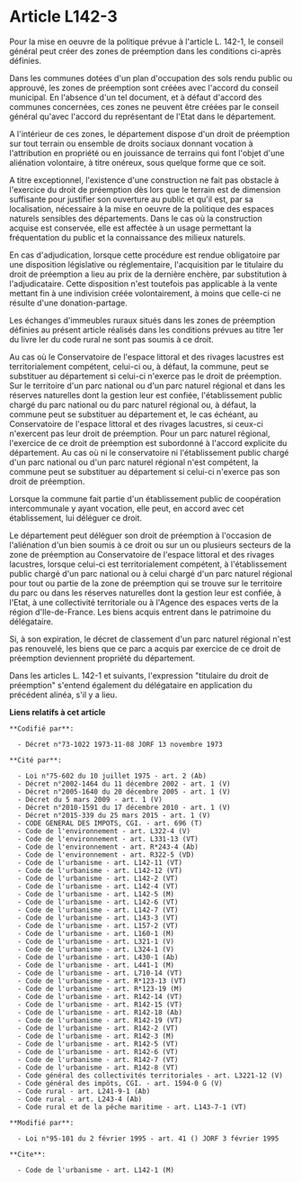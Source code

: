 # Article L142-3

Pour la mise en oeuvre de la politique prévue à l'article L. 142-1, le conseil général peut créer des zones de préemption
dans les conditions ci-après définies.

Dans les communes dotées d'un plan d'occupation des sols rendu public ou approuvé, les zones de préemption sont créées avec
l'accord du conseil municipal. En l'absence d'un tel document, et à défaut d'accord des communes concernées, ces zones ne
peuvent être créées par le conseil général qu'avec l'accord du représentant de l'Etat dans le département.

A l'intérieur de ces zones, le département dispose d'un droit de préemption sur tout terrain ou ensemble de droits sociaux
donnant vocation à l'attribution en propriété ou en jouissance de terrains qui font l'objet d'une aliénation volontaire, à
titre onéreux, sous quelque forme que ce soit.

A titre exceptionnel, l'existence d'une construction ne fait pas obstacle à l'exercice du droit de préemption dès lors que le
terrain est de dimension suffisante pour justifier son ouverture au public et qu'il est, par sa localisation, nécessaire à la
mise en oeuvre de la politique des espaces naturels sensibles des départements. Dans le cas où la construction acquise est
conservée, elle est affectée à un usage permettant la fréquentation du public et la connaissance des milieux naturels.

En cas d'adjudication, lorsque cette procédure est rendue obligatoire par une disposition législative ou réglementaire,
l'acquisition par le titulaire du droit de préemption a lieu au prix de la dernière enchère, par substitution à
l'adjudicataire. Cette disposition n'est toutefois pas applicable à la vente mettant fin à une indivision créée
volontairement, à moins que celle-ci ne résulte d'une donation-partage.

Les échanges d'immeubles ruraux situés dans les zones de préemption définies au présent article réalisés dans les conditions
prévues au titre 1er du livre Ier du code rural ne sont pas soumis à ce droit.

Au cas où le Conservatoire de l'espace littoral et des rivages lacustres est territorialement compétent, celui-ci ou, à
défaut, la commune, peut se substituer au département si celui-ci n'exerce pas le droit de préemption. Sur le territoire d'un
parc national ou d'un parc naturel régional et dans les réserves naturelles dont la gestion leur est confiée, l'établissement
public chargé du parc national ou du parc naturel régional ou, à défaut, la commune peut se substituer au département et, le
cas échéant, au Conservatoire de l'espace littoral et des rivages lacustres, si ceux-ci n'exercent pas leur droit de
préemption. Pour un parc naturel régional, l'exercice de ce droit de préemption est subordonné à l'accord explicite du
département. Au cas où ni le conservatoire ni l'établissement public chargé d'un parc national ou d'un parc naturel régional
n'est compétent, la commune peut se substituer au département si celui-ci n'exerce pas son droit de préemption.

Lorsque la commune fait partie d'un établissement public de coopération intercommunale y ayant vocation, elle peut, en accord
avec cet établissement, lui déléguer ce droit.

Le département peut déléguer son droit de préemption à l'occasion de l'aliénation d'un bien soumis à ce droit ou sur un ou
plusieurs secteurs de la zone de préemption au Conservatoire de l'espace littoral et des rivages lacustres, lorsque celui-ci
est territorialement compétent, à l'établissement public chargé d'un parc national ou à celui chargé d'un parc naturel
régional pour tout ou partie de la zone de préemption qui se trouve sur le territoire du parc ou dans les réserves naturelles
dont la gestion leur est confiée, à l'Etat, à une collectivité territoriale ou à l'Agence des espaces verts de la région
d'Ile-de-France. Les biens acquis entrent dans le patrimoine du délégataire.

Si, à son expiration, le décret de classement d'un parc naturel régional n'est pas renouvelé, les biens que ce parc a acquis
par exercice de ce droit de préemption deviennent propriété du département.

Dans les articles L. 142-1 et suivants, l'expression "titulaire du droit de préemption" s'entend également du délégataire en
application du précédent alinéa, s'il y a lieu.

**Liens relatifs à cet article**

	**Codifié par**:

	  - Décret n°73-1022 1973-11-08 JORF 13 novembre 1973

	**Cité par**:

	  - Loi n°75-602 du 10 juillet 1975 - art. 2 (Ab)
	  - Décret n°2002-1464 du 11 décembre 2002 - art. 1 (V)
	  - Décret n°2005-1640 du 20 décembre 2005 - art. 1 (V)
	  - Décret du 5 mars 2009 - art. 1 (V)
	  - Décret n°2010-1591 du 17 décembre 2010 - art. 1 (V)
	  - Décret n°2015-339 du 25 mars 2015 - art. 1 (V)
	  - CODE GENERAL DES IMPOTS, CGI. - art. 696 (T)
	  - Code de l'environnement - art. L322-4 (V)
	  - Code de l'environnement - art. L331-13 (VT)
	  - Code de l'environnement - art. R*243-4 (Ab)
	  - Code de l'environnement - art. R322-5 (VD)
	  - Code de l'urbanisme - art. L142-11 (VT)
	  - Code de l'urbanisme - art. L142-12 (VT)
	  - Code de l'urbanisme - art. L142-2 (VT)
	  - Code de l'urbanisme - art. L142-4 (VT)
	  - Code de l'urbanisme - art. L142-5 (M)
	  - Code de l'urbanisme - art. L142-6 (VT)
	  - Code de l'urbanisme - art. L142-7 (VT)
	  - Code de l'urbanisme - art. L143-3 (VT)
	  - Code de l'urbanisme - art. L157-2 (VT)
	  - Code de l'urbanisme - art. L160-1 (M)
	  - Code de l'urbanisme - art. L321-1 (V)
	  - Code de l'urbanisme - art. L324-1 (V)
	  - Code de l'urbanisme - art. L430-1 (Ab)
	  - Code de l'urbanisme - art. L441-1 (M)
	  - Code de l'urbanisme - art. L710-14 (VT)
	  - Code de l'urbanisme - art. R*123-13 (VT)
	  - Code de l'urbanisme - art. R*123-19 (M)
	  - Code de l'urbanisme - art. R142-14 (VT)
	  - Code de l'urbanisme - art. R142-15 (VT)
	  - Code de l'urbanisme - art. R142-18 (Ab)
	  - Code de l'urbanisme - art. R142-19 (VT)
	  - Code de l'urbanisme - art. R142-2 (VT)
	  - Code de l'urbanisme - art. R142-3 (M)
	  - Code de l'urbanisme - art. R142-5 (VT)
	  - Code de l'urbanisme - art. R142-6 (VT)
	  - Code de l'urbanisme - art. R142-7 (VT)
	  - Code de l'urbanisme - art. R142-8 (VT)
	  - Code général des collectivités territoriales - art. L3221-12 (V)
	  - Code général des impôts, CGI. - art. 1594-0 G (V)
	  - Code rural - art. L241-9-1 (Ab)
	  - Code rural - art. L243-4 (Ab)
	  - Code rural et de la pêche maritime - art. L143-7-1 (VT)

	**Modifié par**:

	  - Loi n°95-101 du 2 février 1995 - art. 41 () JORF 3 février 1995

	**Cite**:

	  - Code de l'urbanisme - art. L142-1 (M)

